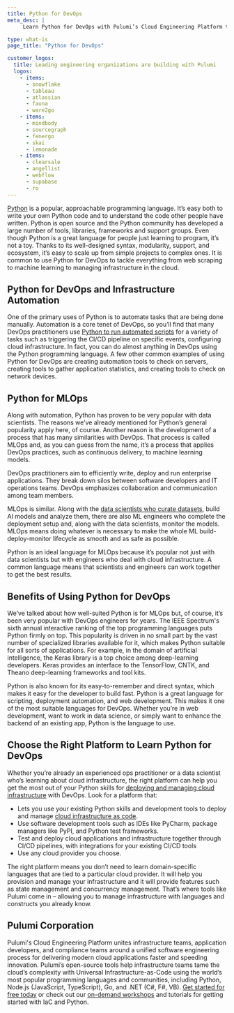 ```yaml
---
title: Python for DevOps
meta_desc: |
     Learn Python for DevOps with Pulumi’s Cloud Engineering Platform to deliver modern cloud applications faster and speed innovation.

type: what-is
page_title: "Python for DevOps"

customer_logos:
  title: Leading engineering organizations are building with Pulumi
  logos:
    - items:
      - snowflake
      - tableau
      - atlassian
      - fauna
      - ware2go
    - items:
      - mindbody
      - sourcegraph
      - fenergo
      - skai
      - lemonade
    - items:
      - clearsale
      - angellist
      - webflow
      - supabase
      - ro
---
```


[Python](/why-is-python-so-popular/) is a popular, approachable programming language. It’s easy both to write your own Python code and to understand the code other people have written. Python is open source and the Python community has developed a large number of tools, libraries, frameworks and support groups. Even though Python is a great language for people just learning to program, it’s not a toy. Thanks to its well-designed syntax, modularity, support, and ecosystem, it’s easy to scale up from simple projects to complex ones. It is common to use Python for DevOps to tackle everything from web scraping to machine learning to managing infrastructure in the cloud.

## Python for DevOps and Infrastructure Automation

One of the primary uses of Python is to automate tasks that are being done manually. Automation is a core tenet of DevOps, so you’ll find that many DevOps practitioners use [Python to run automated scripts](/blog/automation-api-python/) for a variety of tasks such as triggering the CI/CD pipeline on specific events, configuring cloud infrastructure. In fact, you can do almost anything in DevOps using the Python programming language. A few other common examples of using Python for DevOps are creating automation tools to check on servers, creating tools to gather application statistics, and creating tools to check on network devices.

## Python for MLOps

Along with automation, Python has proven to be very popular with data scientists. The reasons we’ve already mentioned for Python’s general popularity apply here, of course. Another reason is the development of a process that has many similarities with DevOps. That process is called MLOps and, as you can guess from the name, it’s a process that applies DevOps practices, such as continuous delivery, to machine learning models.

DevOps practitioners aim to efficiently write, deploy and run enterprise applications. They break down silos between software developers and IT operations teams. DevOps emphasizes collaboration and communication among team members.

MLOps is similar. Along with the [data scientists who curate datasets](/blog/data-science-in-the-cloud/), build AI models and analyze them, there are also ML engineers who complete the deployment setup and, along with the data scientists, monitor the models. MLOps means doing whatever is necessary to make the whole ML build-deploy-monitor lifecycle as smooth and as safe as possible.

Python is an ideal language for MLOps because it’s popular not just with data scientists but with engineers who deal with cloud infrastructure. A common language means that scientists and engineers can work together to get the best results.

## Benefits of Using Python for DevOps

We’ve talked about how well-suited Python is for MLOps but, of course, it’s been very popular with DevOps engineers for years. The IEEE Spectrum's sixth annual interactive ranking of the top programming languages puts Python firmly on top. This popularity is driven in no small part by the vast number of specialized libraries available for it, which makes Python suitable for all sorts of applications. For example, in the domain of artificial intelligence, the Keras library is a top choice among deep-learning developers. Keras provides an interface to the TensorFlow, CNTK, and Theano deep-learning frameworks and tool kits.

Python is also known for its easy-to-remember and direct syntax, which makes it easy for the developer to build fast. Python is a great language for scripting, deployment automation, and web development. This makes it one of the most suitable languages for DevOps. Whether you’re in web development, want to work in data science, or simply want to enhance the backend of an existing app, Python is the language to use.

## Choose the Right Platform to Learn Python for DevOps

Whether you’re already an experienced ops practitioner or a data scientist who’s learning about cloud infrastructure, the right platform can help you get the most out of your Python skills for [deploying and managing cloud infrastructure](/blog/programming-the-cloud-with-python/) with DevOps. Look for a platform that:

- Lets you use your existing Python skills and development tools to deploy and manage [cloud infrastructure as code](/what-is/what-is-infrastructure-as-code/).
- Use software development tools such as IDEs like PyCharm, package managers like PyPI, and Python test frameworks.
- Test and deploy cloud applications and infrastructure together through CI/CD pipelines, with integrations for your existing CI/CD tools
- Use any cloud provider you choose.

The right platform means you don’t need to learn domain-specific languages that are tied to a particular cloud provider. It will help you provision and manage your infrastructure and it will provide features such as state management and concurrency management. That’s where tools like Pulumi come in – allowing you to manage infrastructure with languages and constructs you already know.

## Pulumi Corporation

Pulumi's Cloud Engineering Platform unites infrastructure teams, application developers, and compliance teams around a unified software engineering process for delivering modern cloud applications faster and speeding innovation. Pulumi’s open-source tools help infrastructure teams tame the cloud’s complexity with Universal Infrastructure-as-Code using the world’s most popular programming languages and communities, including Python, Node.js (JavaScript, TypeScript), Go, and .NET (C#, F#, VB). [Get started for free today](/docs/get-started/) or check out our [on-demand workshops](/resources#on-demand) and tutorials for getting started with IaC and Python.

